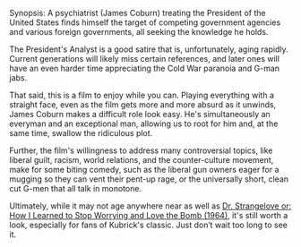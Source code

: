Synopsis: A psychiatrist (James Coburn) treating the President of the United States finds himself the target of competing government agencies and various foreign governments, all seeking the knowledge he holds.

The President's Analyst is a good satire that is, unfortunately, aging rapidly. Current generations will likely miss certain references, and later ones will have an even harder time appreciating the Cold War paranoia and G-man jabs.

That said, this is a film to enjoy while you can. Playing everything with a straight face, even as the film gets more and more absurd as it unwinds, James Coburn makes a difficult role look easy. He's simultaneously an everyman and an exceptional man, allowing us to root for him and, at the same time, swallow the ridiculous plot.

Further, the film's willingness to address many controversial topics, like liberal guilt, racism, world relations, and the counter-culture movement, make for some biting comedy, such as the liberal gun owners eager for a mugging so they can vent their pent-up rage, or the universally short, clean cut G-men that all talk in monotone.

Ultimately, while it may not age anywhere near as well as <a href="/browse/reviews/dr-strangelove-or-how-i-learned-to-stop-worrying-and-love-the-bomb-1964/">Dr. Strangelove or: How I Learned to Stop Worrying and Love the Bomb (1964)</a>, it's still worth a look, especially for fans of Kubrick's classic. Just don’t wait too long to see it.
